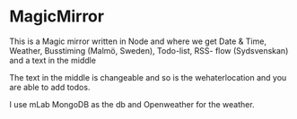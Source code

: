 # MagicMirror

This is a Magic mirror written in Node and where we get Date & Time, Weather, Busstiming (Malmö, Sweden), Todo-list, RSS- flow (Sydsvenskan) and a text in the middle


The text in the middle is changeable and so is the wehaterlocation and you are able to add todos.

I use mLab MongoDB as the db and Openweather for the weather. 
